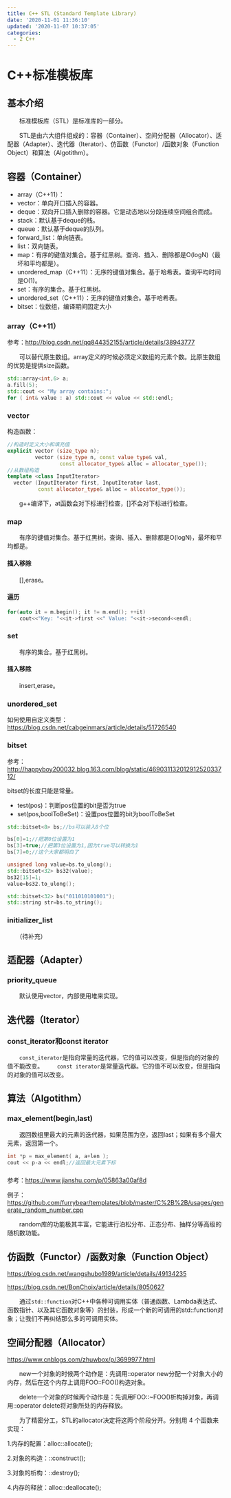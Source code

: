 ```yaml
---
title: C++ STL (Standard Template Library)
date: '2020-11-01 11:36:10'
updated: '2020-11-07 10:37:05'
categories:
  - 2 C++
---
```

# C++标准模板库

## 基本介绍

　　标准模板库（STL）是标准库的一部分。

　　STL是由六大组件组成的：容器（Container）、空间分配器（Allocator）、适配器（Adapter）、迭代器（Iterator）、仿函数（Functor）/函数对象（Function Object）和算法（Algotithm）。

## 容器（Container）

- array（C++11）：
- vector：单向开口插入的容器。
- deque：双向开口插入删除的容器。它是动态地以分段连续空间组合而成。
- stack：默认基于deque的栈。
- queue：默认基于deque的队列。
- forward_list：单向链表。
- list：双向链表。
- map：有序的键值对集合。基于红黑树。查询、插入、删除都是O(logN)（最坏和平均都是）。
- unordered_map（C++11）：无序的键值对集合。基于哈希表。查询平均时间是O(1)。
- set：有序的集合。基于红黑树。
- unordered_set（C++11）：无序的键值对集合。基于哈希表。
- bitset：位数组，编译期间固定大小

### array（C++11）

参考：<http://blog.csdn.net/qq844352155/article/details/38943777>

　　可以替代原生数组。array定义的时候必须定义数组的元素个数。比原生数组的优势是提供size函数。

```cpp
std::array<int,6> a;
a.fill(5);
std::cout << "My array contains:";
for ( int& value : a) std::cout << value << std::endl;
```

### vector

构造函数：

```cpp
//构造时定义大小和填充值
explicit vector (size_type n);
         vector (size_type n, const value_type& val,
                 const allocator_type& alloc = allocator_type());
//从数组构造
template <class InputIterator>
  vector (InputIterator first, InputIterator last,
          const allocator_type& alloc = allocator_type());
```
　　g++编译下，at函数会对下标进行检查，[]不会对下标进行检查。

### map

　　有序的键值对集合。基于红黑树。查询、插入、删除都是O(logN)，最坏和平均都是。

#### 插入移除

　　[],erase。

#### 遍历

```cpp
for(auto it = m.begin(); it != m.end(); ++it)
    cout<<"Key: "<<it->first <<" Value: "<<it->second<<endl;
```

### set

　　有序的集合。基于红黑树。

#### 插入移除

　　insert,erase。

### unordered_set

如何使用自定义类型：<https://blog.csdn.net/cabgeinmars/article/details/51726540>

### bitset

参考：<http://happyboy200032.blog.163.com/blog/static/46903113201291252033712/>

bitset的长度只能是常量。

- test(pos)：判断pos位置的bit是否为true
- set(pos,boolToBeSet)：设置pos位置的bit为boolToBeSet

```cpp
std::bitset<8> bs;//bs可以装入8个位

bs[0]=1;//把第0位设置为1
bs[3]=true;//把第3位设置为1,因为true可以转换为1
bs[7]=0;//这个大家都明白了

unsigned long value=bs.to_ulong();
std::bitset<32> bs32(value);
bs32[15]=1;
value=bs32.to_ulong();

std::bitset<32> bs("011010101001");
std::string str=bs.to_string();
```
### initializer_list

　　（待补充）

## 适配器（Adapter）

### priority_queue

　　默认使用vector，内部使用堆来实现。

## 迭代器（Iterator）

### const_iterator和const iterator

　　`const_iterator`是指向常量的迭代器，它的值可以改变，但是指向的对象的值不能改变。
　　`const iterator`是常量迭代器。它的值不可以改变，但是指向的对象的值可以改变。

## 算法（Algotithm）

### max_element(begin,last)

　　返回数组里最大的元素的迭代器，如果范围为空，返回last；如果有多个最大元素，返回第一个。

```cpp
int *p = max_element( a, a+len );
cout << p-a << endl;//返回最大元素下标
```

### <random>

参考：<https://www.jianshu.com/p/05863a00af8d>

例子：<https://github.com/furrybear/templates/blob/master/C%2B%2B/usages/generate_random_number.cpp>

　　random库的功能极其丰富，它能进行泊松分布、正态分布、抽样分等高级的随机数功能。

## 仿函数（Functor）/函数对象（Function Object）

<https://blog.csdn.net/wangshubo1989/article/details/49134235>

<https://blog.csdn.net/BonChoix/article/details/8050627>

　　通过`std::function`对C++中各种可调用实体（普通函数、Lambda表达式、函数指针、以及其它函数对象等）的封装，形成一个新的可调用的std::function对象；让我们不再纠结那么多的可调用实体。

## 空间分配器（Allocator）

<https://www.cnblogs.com/zhuwbox/p/3699977.html>

　　new一个对象的时候两个动作是：先调用::operator new分配一个对象大小的内存，然后在这个内存上调用FOO::FOO()构造对象。

　　delete一个对象的时候两个动作是：先调用FOO::~FOO()析构掉对象，再调用::operator delete将对象所处的内存释放。

　　为了精密分工，STL的allocator决定将这两个阶段分开。分别用 4 个函数来实现：

1.内存的配置：alloc::allocate();

2.对象的构造：::construct();

3.对象的析构：::destroy();

4.内存的释放：alloc::deallocate();



